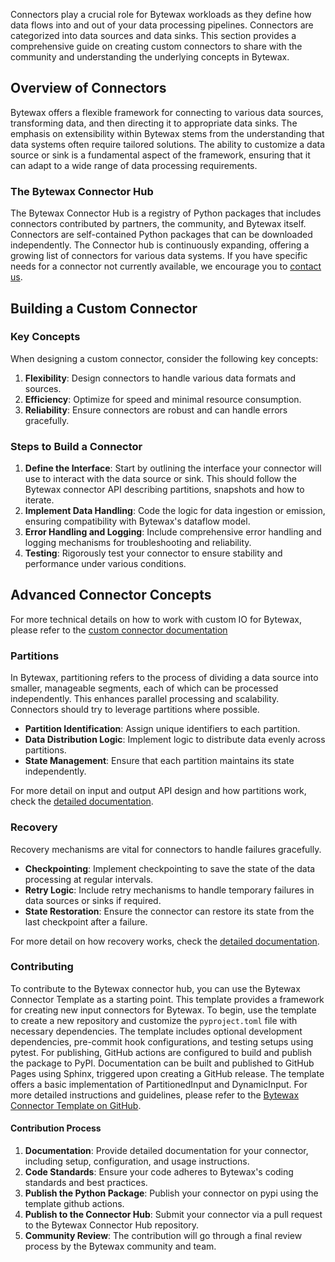 Connectors play a crucial role for Bytewax workloads as they define how data flows into and out of your data processing pipelines. Connectors are categorized into data sources and data sinks. This section provides a comprehensive guide on creating custom connectors to share with the community and understanding the underlying concepts in Bytewax.

## Overview of Connectors

Bytewax offers a flexible framework for connecting to various data sources, transforming data, and then directing it to appropriate data sinks. The emphasis on extensibility within Bytewax stems from the understanding that data systems often require tailored solutions. The ability to customize a data source or sink is a fundamental aspect of the framework, ensuring that it can adapt to a wide range of data processing requirements.

### The Bytewax Connector Hub

The Bytewax Connector Hub is a registry of Python packages that includes connectors contributed by partners, the community, and Bytewax itself. Connectors are self-contained Python packages that can be downloaded independently. The Connector hub is continuously expanding, offering a growing list of connectors for various data systems. If you have specific needs for a connector not currently available, we encourage you to [contact us](https://www.bytewax.io/contact-us/).

## Building a Custom Connector

### Key Concepts

When designing a custom connector, consider the following key concepts:

1. **Flexibility**: Design connectors to handle various data formats and sources.
2. **Efficiency**: Optimize for speed and minimal resource consumption.
3. **Reliability**: Ensure connectors are robust and can handle errors gracefully.

### Steps to Build a Connector

1. **Define the Interface**: Start by outlining the interface your connector will use to interact with the data source or sink. This should follow the Bytewax connector API describing partitions, snapshots and how to iterate.
2. **Implement Data Handling**: Code the logic for data ingestion or emission, ensuring compatibility with Bytewax's dataflow model.
3. **Error Handling and Logging**: Include comprehensive error handling and logging mechanisms for troubleshooting and reliability.
4. **Testing**: Rigorously test your connector to ensure stability and performance under various conditions.

## Advanced Connector Concepts

For more technical details on how to work with custom IO for Bytewax, please refer to the [custom connector documentation](/docs/articles/advanced-concepts/custom-io-connector)

### Partitions

In Bytewax, partitioning refers to the process of dividing a data source into smaller, manageable segments, each of which can be processed independently. This enhances parallel processing and scalability. Connectors should try to leverage partitions where possible.

- **Partition Identification**: Assign unique identifiers to each partition.
- **Data Distribution Logic**: Implement logic to distribute data evenly across partitions.
- **State Management**: Ensure that each partition maintains its state independently.

For more detail on input and output API design and how partitions work, check the [detailed documentation](/docs/articles/concepts/inputs-and-outputs).

### Recovery

Recovery mechanisms are vital for connectors to handle failures gracefully.

- **Checkpointing**: Implement checkpointing to save the state of the data processing at regular intervals.
- **Retry Logic**: Include retry mechanisms to handle temporary failures in data sources or sinks if required.
- **State Restoration**: Ensure the connector can restore its state from the last checkpoint after a failure.

For more detail on how recovery works, check the [detailed documentation](/docs/articles/concepts/recovery).

### Contributing

To contribute to the Bytewax connector hub, you can use the Bytewax Connector Template as a starting point. This template provides a framework for creating new input connectors for Bytewax. To begin, use the template to create a new repository and customize the `pyproject.toml` file with necessary dependencies. The template includes optional development dependencies, pre-commit hook configurations, and testing setups using pytest. For publishing, GitHub actions are configured to build and publish the package to PyPI. Documentation can be built and published to GitHub Pages using Sphinx, triggered upon creating a GitHub release. The template offers a basic implementation of PartitionedInput and DynamicInput. For more detailed instructions and guidelines, please refer to the [Bytewax Connector Template on GitHub](https://github.com/bytewax/bytewax-connector-template).

#### Contribution Process

1. **Documentation**: Provide detailed documentation for your connector, including setup, configuration, and usage instructions.
2. **Code Standards**: Ensure your code adheres to Bytewax's coding standards and best practices.
3. **Publish the Python Package**: Publish your connector on pypi using the template github actions.
4. **Publish to the Connector Hub**: Submit your connector via a pull request to the Bytewax Connector Hub repository.
5. **Community Review**: The contribution will go through a final review process by the Bytewax community and team.
